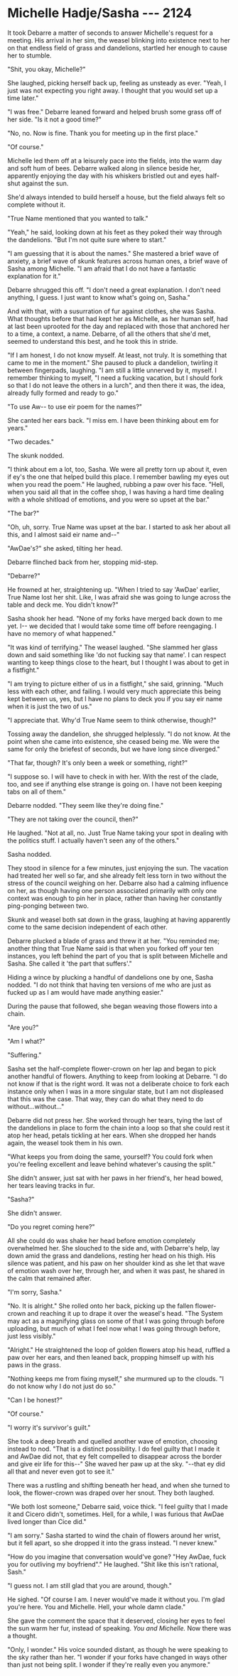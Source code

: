 # Michelle Hadje/Sasha --- 2124

It took Debarre a matter of seconds to answer Michelle's request for a meeting. His arrival in her sim, the weasel blinking into existence next to her on that endless field of grass and dandelions, startled her enough to cause her to stumble.

"Shit, you okay, Michelle?"

She laughed, picking herself back up, feeling as unsteady as ever. "Yeah, I just was not expecting you right away. I thought that you would set up a time later."

"I was free." Debarre leaned forward and helped brush some grass off of her side. "Is it not a good time?"

"No, no. Now is fine. Thank you for meeting up in the first place."

"Of course."

Michelle led them off at a leisurely pace into the fields, into the warm day and soft hum of bees. Debarre walked along in silence beside her, apparently enjoying the day with his whiskers bristled out and eyes half-shut against the sun.

She'd always intended to build herself a house, but the field always felt so complete without it.

"True Name mentioned that you wanted to talk."

"Yeah," he said, looking down at his feet as they poked their way through the dandelions. "But I'm not quite sure where to start."

"I am guessing that it is about the names." She mastered a brief wave of anxiety, a brief wave of skunk features across human ones, a brief wave of Sasha among Michelle. "I am afraid that I do not have a fantastic explanation for it."

Debarre shrugged this off. "I don't need a great explanation. I don't need anything, I guess. I just want to know what's going on, Sasha."

And with that, with a susurration of fur against clothes, she was Sasha. What thoughts before that had kept her as Michelle, as her human self, had at last been uprooted for the day and replaced with those that anchored her to a time, a context, a name. Debarre, of all the others that she'd met, seemed to understand this best, and he took this in stride.

"If I am honest, I do not know myself. At least, not truly. It is something that came to me in the moment." She paused to pluck a dandelion, twirling it between fingerpads, laughing. "I am still a little unnerved by it, myself. I remember thinking to myself, "I need a fucking vacation, but I should fork so that I do not leave the others in a lurch", and then there it was, the idea, already fully formed and ready to go."

"To use Aw-- to use eir poem for the names?"

She canted her ears back. "I miss em. I have been thinking about em for years."

"Two decades."

The skunk nodded.

"I think about em a lot, too, Sasha. We were all pretty torn up about it, even if ey's the one that helped build this place. I remember bawling my eyes out when you read the poem." He laughed, rubbing a paw over his face. "Hell, when you said all that in the coffee shop, I was having a hard time dealing with a whole shitload of emotions, and you were so upset at the bar."

"The bar?"

"Oh, uh, sorry. True Name was upset at the bar. I started to ask her about all this, and I almost said eir name and--"

"AwDae's?" she asked, tilting her head.

Debarre flinched back from her, stopping mid-step.

"Debarre?"

He frowned at her, straightening up. "When I tried to say 'AwDae' earlier, True Name lost her shit. Like, I was afraid she was going to lunge across the table and deck me. You didn't know?"

Sasha shook her head. "None of my forks have merged back down to me yet. I-- we decided that I would take some time off before reengaging. I have no memory of what happened."

"It was kind of terrifying." The weasel laughed. "She slammed her glass down and said something like 'do not fucking say that name'. I can respect wanting to keep things close to the heart, but I thought I was about to get in a fistfight."

"I am trying to picture either of us in a fistfight," she said, grinning. "Much less with each other, and failing. I would very much appreciate this being kept between us, yes, but I have no plans to deck you if you say eir name when it is just the two of us."

"I appreciate that. Why'd True Name seem to think otherwise, though?"

Tossing away the dandelion, she shrugged helplessly. "I do not know. At the point when she came into existence, she ceased being me. We were the same for only the briefest of seconds, but we have long since diverged."

"That far, though? It's only been a week or something, right?"

"I suppose so. I will have to check in with her. With the rest of the clade, too, and see if anything else strange is going on. I have not been keeping tabs on all of them."

Debarre nodded. "They seem like they're doing fine."

"They are not taking over the council, then?"

He laughed. "Not at all, no. Just True Name taking your spot in dealing with the politics stuff. I actually haven't seen any of the others."

Sasha nodded. 

They stood in silence for a few minutes, just enjoying the sun. The vacation had treated her well so far, and she already felt less torn in two without the stress of the council weighing on her. Debarre also had a calming influence on her, as though having one person associated primarily with only one context was enough to pin her in place, rather than having her constantly ping-ponging between two.

Skunk and weasel both sat down in the grass, laughing at having apparently come to the same decision independent of each other.

Debarre plucked a blade of grass and threw it at her. "You reminded me; another thing that True Name said is that when you forked off your ten instances, you left behind the part of you that is split between Michelle and Sasha. She called it 'the part that suffers'."

Hiding a wince by plucking a handful of dandelions one by one, Sasha nodded. "I do not think that having ten versions of me who are just as fucked up as I am would have made anything easier."

During the pause that followed, she began weaving those flowers into a chain.

"Are you?"

"Am I what?"

"Suffering."

Sasha set the half-complete flower-crown on her lap and began to pick another handful of flowers. Anything to keep from looking at Debarre. "I do not know if that is the right word. It was not a deliberate choice to fork each instance only when I was in a more singular state, but I am not displeased that this was the case. That way, they can do what they need to do without...without..."

Debarre did not press her. She worked through her tears, tying the last of the dandelions in place to form the chain into a loop so that she could rest it atop her head, petals tickling at her ears. When she dropped her hands again, the weasel took them in his own.

"What keeps you from doing the same, yourself? You could fork when you're feeling excellent and leave behind whatever's causing the split."

She didn't answer, just sat with her paws in her friend's, her head bowed, her tears leaving tracks in fur.

"Sasha?"

She didn't answer.

"Do you regret coming here?"

All she could do was shake her head before emotion completely overwhelmed her. She slouched to the side and, with Debarre's help, lay down amid the grass and dandelions, resting her head on his thigh. His silence was patient, and his paw on her shoulder kind as she let that wave of emotion wash over her, through her, and when it was past, he shared in the calm that remained after.

"I'm sorry, Sasha."

"No. It is alright." She rolled onto her back, picking up the fallen flower-crown and reaching it up to drape it over the weasel's head. "The System may act as a magnifying glass on some of that I was going through before uploading, but much of what I feel now what I was going through before, just less visibly."

"Alright." He straightened the loop of golden flowers atop his head, ruffled a paw over her ears, and then leaned back, propping himself up with his paws in the grass.

"Nothing keeps me from fixing myself," she murmured up to the clouds. "I do not know why I do not just do so."

"Can I be honest?"

"Of course."

"I worry it's survivor's guilt."

She took a deep breath and quelled another wave of emotion, choosing instead to nod. "That is a distinct possibility. I do feel guilty that I made it and AwDae did not, that ey felt compelled to disappear across the border and give eir life for this--" She waved her paw up at the sky. "--that ey did all that and never even got to see it."

There was a rustling and shifting beneath her head, and when she turned to look, the flower-crown was draped over her snout. They both laughed.

"We both lost someone," Debarre said, voice thick. "I feel guilty that I made it and Cicero didn't, sometimes. Hell, for a while, I was furious that AwDae lived longer than Cice did."

"I am sorry." Sasha started to wind the chain of flowers around her wrist, but it fell apart, so she dropped it into the grass instead. "I never knew."

"How do you imagine that conversation would've gone? "Hey AwDae, fuck you for outliving my boyfriend"." He laughed. "Shit like this isn't rational, Sash."

"I guess not. I am still glad that you are around, though."

He sighed. "Of course I am. I never would've made it without you. I'm glad you're here. You and Michelle. Hell, your whole damn clade."

She gave the comment the space that it deserved, closing her eyes to feel the sun warm her fur, instead of speaking. *You and Michelle.* Now there was a thought.

"Only, I wonder." His voice sounded distant, as though he were speaking to the sky rather than her. "I wonder if your forks have changed in ways other than just not being split. I wonder if they're really even you anymore."
